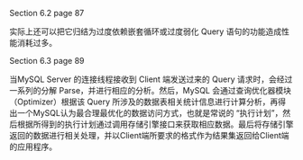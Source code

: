 Section 6.2 page 87

实际上还可以把它归结为过度依赖嵌套循环或过度弱化 Query 语句的功能造成性能消耗过多。



Section 6.3 page 89

当MySQL Server 的连接线程接收到 Client 端发送过来的 Query 请求时，会经过一系列的分解 Parse，并进行相应的分析。然后，MySQL 会通过查询优化器模块 （Optimizer）根据该 Query 所涉及的数据表相关统计信息进行计算分析，再得出一个MySQL认为最合理最优化的数据访问方式，也就是常说的 “执行计划”，然后根据所得到的执行计划通过调用存储引擎接口来获取相应数据。最后将存储引擎返回的数据进行相关处理，并以Client端所要求的格式作为结果集返回给Client端的应用程序。